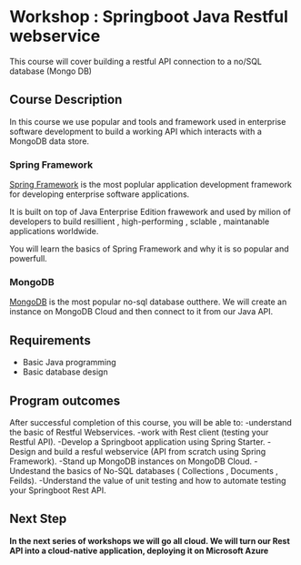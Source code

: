 # Workshop : Springboot Java Restful webservice 

This course will cover building a restful API connection to a no/SQL database (Mongo DB) 

  
## Course Description 

In this course we use popular and tools and framework used in enterprise software development to build a working API which interacts with a MongoDB data store. 

### Spring Framework

[Spring Framework](https://spring.io "Spring Framework") is the most poplular application development framework for developing enterprise software applications. 

It is built on top of Java Enterprise Edition frawework and used by milion of developers to build resillient , high-performing , sclable , maintanable applications worldwide. 

You will learn the basics of Spring Framework and why it is so popular and powerfull. 

### MongoDB 
[MongoDB](https://www.mongodb.com "MongoDB") is the most popular no-sql database outthere. We will create an instance on MongoDB Cloud and then connect to it from our Java API. 

## Requirements 
  - Basic Java programming
  - Basic database design
  
## Program outcomes
After successful completion of this course, you will be able to:
-understand the basic of Restful Webservices.
-work with Rest client (testing your Restful API).
-Develop a Springboot application using Spring Starter.
-Design and build a resful webservice (API from scratch using Spring Framework). 
-Stand up MongoDB instances on MongoDB Cloud. 
-Undestand the basics of No-SQL databases ( Collections , Documents , Feilds).
-Understand the value of unit testing and how to automate testing your Springboot Rest API. 

## Next Step
**In the next series of workshops we will go all cloud. We will turn our Rest API into a cloud-native application, deploying it on Microsoft Azure** 



